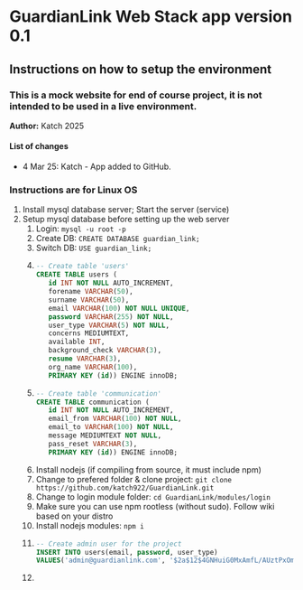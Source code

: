 # GuardianLink Web Stack  app version 0.1

## Instructions on how to setup the environment  

### This is a mock website for end of course project, it is not intended to be used in a live environment.  

**Author:** Katch 2025  

#### List of changes  
- 4 Mar 25: Katch - App added to GitHub.

### Instructions are for Linux OS

1. Install mysql database server; Start the server (service)
2. Setup mysql database before setting up the web server
   1. Login: `mysql -u root -p`
   2. Create DB: `CREATE DATABASE guardian_link;`
   3. Switch DB: `USE guardian_link;`
   4. ```sql
      -- Create table 'users'
      CREATE TABLE users (
         id INT NOT NULL AUTO_INCREMENT,
         forename VARCHAR(50),
         surname VARCHAR(50),
         email VARCHAR(100) NOT NULL UNIQUE,
         password VARCHAR(255) NOT NULL,
         user_type VARCHAR(5) NOT NULL,
         concerns MEDIUMTEXT,
         available INT,
         background_check VARCHAR(3),
         resume VARCHAR(3),
         org_name VARCHAR(100),
         PRIMARY KEY (id)) ENGINE innoDB;
      ```
   5. ```sql
      -- Create table 'communication'
      CREATE TABLE communication (
         id INT NOT NULL AUTO_INCREMENT,
         email_from VARCHAR(100) NOT NULL,
         email_to VARCHAR(100) NOT NULL,
         message MEDIUMTEXT NOT NULL,
         pass_reset VARCHAR(3),
         PRIMARY KEY (id)) ENGINE innoDB;
      ```
   6. Install nodejs (if compiling from source, it must include npm)
   7. Change to prefered folder & clone project: `git clone https://github.com/katch922/GuardianLink.git`
   8. Change to login module folder: `cd GuardianLink/modules/login`
   9. Make sure you can use npm rootless (without sudo). Follow wiki based on your distro
   10. Install nodejs modules: `npm i`
   11. ```sql
       -- Create admin user for the project
       INSERT INTO users(email, password, user_type)
       VALUES('admin@guardianlink.com', '$2a$12$4GNHuiG0MxAmfL/AUztPxOmrzrP0usL1MQmFapMtaKobcFB5LVe5a', 'admin');
       ```
   12. 